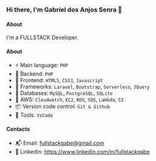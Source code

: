 ### Hi there, I'm Gabriel dos Anjos Senra 👋

#### About
I'm a FULLSTACK Developer.

#### About
- ⚡️ Main language: `PHP`
- 📡 Backend: `PHP`
- 🎉 Frontend: `HTML5`, `CSS3`, `Javascript`
- 🔌 Frameworks: `Laravel`, `Bootstrap`, `Serverless`, `JQuery`
- 👑 Databases: `MySQL`, `PostgreSQL`, `SQLite`
- 👞 AWS: `Cloudwatch`, `EC2`, `RDS`, `SQS`, `Lambda`, `S3`
- 📦️ Version code control: `Git & Github`
- 🔨 Tools: `VsCode`

#### Contacts

- 📬 Email: fullstackgabe@gmail.com
- 👤 Linkedin: https://www.linkedin.com/in/fullstackgabe
